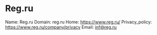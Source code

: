 
# Reg.ru

Name: Reg.ru
Domain: reg.ru
Home: https://www.reg.ru/
Privacy_policy: https://www.reg.ru/company/privacy
Email: inf@reg.ru
